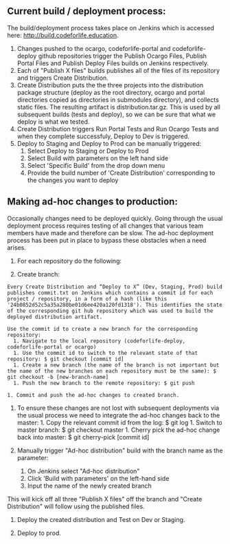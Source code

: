 ## Current build / deployment process:

The build/deployment process takes place on Jenkins which is accessed here: http://build.codeforlife.education.

1. Changes pushed to the ocargo, codeforlife-portal and codeforlife-deploy github repositories trigger the Publish Ocargo Files, Publish Portal Files and Publish Deploy Files builds on Jenkins respectively.
1. Each of "Publish X files" builds publishes all of the files of its repository and triggers Create Distribution.
1. Create Distribution puts the the three projects into the distribution package structure
(deploy as the root directory, ocargo and portal directories copied as directories in submodules directory),
and collects static files. The resulting artifact is distribution.tar.gz. 
This is used by all subsequent builds (tests and deploy), so we can be sure that what we deploy is what we tested.
1. Create Distribution triggers Run Portal Tests and Run Ocargo Tests and when they complete successfuly, Deploy to Dev is triggered.
1. Deploy to Staging and Deploy to Prod can be manually triggered:
    1. Select Deploy to Staging or Deploy to Prod
    1. Select Build with parameters on the left hand side
    1. Select 'Specific Build' from the drop down menu
    1. Provide the build number of 'Create Distribution' corresponding to the changes you want to deploy

## Making ad-hoc changes to production:

Occasionally changes need to be deployed quickly. Going through the usual deployment process requires testing of all changes that various team members have made and therefore can be slow. The ad-hoc deployment process has been put in place to bypass these obstacles when a need arises.

1. For each repository do the following:

  1. Create branch:

    Every Create Distribution and “Deploy to X” (Dev, Staging, Prod) build publishes commit.txt on Jenkins which contains a commit id for each project / repository, in a form of a hash (like this '24b0852d52c5a35a280be01d6ee420a120fd1318'). This identifies the state of the corresponding git hub repository which was used to build the deployed distribution artifact.

    Use the commit id to create a new branch for the corresponding repository:
      1. Navigate to the local repository (codeforlife-deploy, codeforlife-portal or ocargo)
      1. Use the commit id to switch to the relevant state of that repository: $ git checkout [commit id]
      1. Create a new branch (the name of the branch is not important but the name of the new branches on each repository must be the same): $ git checkout -b [new-branch-name]
      1. Push the new branch to the remote repository: $ git push

    1. Commit and push the ad-hoc changes to created branch.

  1. To ensure these changes are not lost with subsequent deployments via the usual process we need to integrate the ad-hoc changes back to the master:
    1. Copy the relevant commit id from the log: $ git log
    1. Switch to master branch: $ git checkout master
    1. Cherry pick the ad-hoc change back into master: $ git cherry-pick [commit id]

1. Manually trigger  "Ad-hoc distribution" build with the branch name as the parameter:
    1. On Jenkins select "Ad-hoc distribution"
    1. Click 'Build with parameters' on the left-hand side
    1. Input the name of the newly created branch

  This will kick off all three "Publish X files" off the branch and "Create Distribution" will follow using the published files.

1. Deploy the created distribution and Test on Dev or Staging.

1. Deploy to prod.

